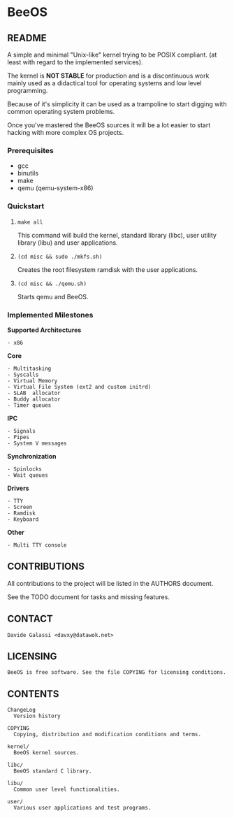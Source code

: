 BeeOS
=====


README
------

  A simple and minimal "Unix-like" kernel trying to be POSIX compliant.
  (at least with regard to the implemented services).

  The kernel is **NOT STABLE** for production and is a discontinuous work
  mainly used as a didactical tool for operating systems and low level
  programming.

  Because of it's simplicity it can be used as a trampoline to start 
  digging with common operating system problems.

  Once you've mastered the BeeOS sources it will be a lot easier to start 
  hacking with more complex OS projects.


### Prerequisites

- gcc
- binutils
- make
- qemu (qemu-system-x86)


### Quickstart

1. `make all`

    This command will build the kernel, standard library (libc), user utility
    library (libu) and user applications.

2. `(cd misc && sudo ./mkfs.sh)`

    Creates the root filesystem ramdisk with the user applications.

3. `(cd misc && ./qemu.sh)`

    Starts qemu and BeeOS.


### Implemented Milestones
  
**Supported Architectures**
  
    - x86

**Core**

    - Multitasking
    - Syscalls
    - Virtual Memory
    - Virtual File System (ext2 and custom initrd)
    - SLAB  allocator
    - Buddy allocator
    - Timer queues

**IPC**

    - Signals
    - Pipes
    - System V messages
    
**Synchronization**

    - Spinlocks
    - Wait queues

**Drivers**

    - TTY
    - Screen
    - Ramdisk
    - Keyboard

**Other**

    - Multi TTY console


CONTRIBUTIONS
-------------

  All contributions to the project will be listed in the AUTHORS document.
  
  See the TODO document for tasks and missing features.


CONTACT
-------

    Davide Galassi <davxy@datawok.net>


LICENSING
---------

    BeeOS is free software. See the file COPYING for licensing conditions.


CONTENTS
--------

    ChangeLog
      Version history

    COPYING
      Copying, distribution and modification conditions and terms.

    kernel/
      BeeOS kernel sources.

    libc/
      BeeOS standard C library.

    libu/
      Common user level functionalities.

    user/
      Various user applications and test programs.

